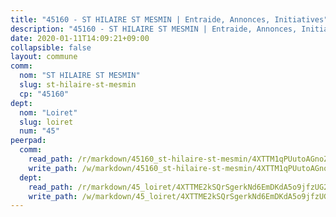 ```yaml
---
title: "45160 - ST HILAIRE ST MESMIN | Entraide, Annonces, Initiatives"
description: "45160 - ST HILAIRE ST MESMIN | Entraide, Annonces, Initiatives"
date: 2020-01-11T14:09:21+09:00
collapsible: false
layout: commune
comm:
  nom: "ST HILAIRE ST MESMIN"
  slug: st-hilaire-st-mesmin
  cp: "45160"
dept:
  nom: "Loiret"
  slug: loiret
  num: "45"
peerpad:
  comm:
    read_path: /r/markdown/45160_st-hilaire-st-mesmin/4XTTM1qPUutoAGnoZ6y7cc94nDHbhBUcah3DH9KxmqQA3JLJN
    write_path: /w/markdown/45160_st-hilaire-st-mesmin/4XTTM1qPUutoAGnoZ6y7cc94nDHbhBUcah3DH9KxmqQA3JLJN-K3TgUMvH2srBmXoXp5fkisQDKD2ohnjPXmCGWxGX1oUz7jD1GapxmMj7NiBePrUCuJsdmwL9wBsYQmp6Xc2sXdh5G2MZJFJnVknAAUewbUAeBtUw7kaQMm8Cau9hvU6f41VrXb22
  dept:
    read_path: /r/markdown/45_loiret/4XTTME2kSQrSgerkNd6EmDKdA5o9jfzUG2SAG8C2qVYb3YXN4
    write_path: /w/markdown/45_loiret/4XTTME2kSQrSgerkNd6EmDKdA5o9jfzUG2SAG8C2qVYb3YXN4-K3TgULpEDoP6p5UphGUnEGQQDb2AQTj81Z2trE1ZVsdtBZSXUbkVLE9oEias3DdMz5vmgxRH8ErfnuyVj2VYfJxxhBMoq5ZxQCDrb2jTVFkww5uEThgDKwT8pF9LfJGTpqNraKjJ
---
```


